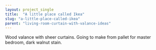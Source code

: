 ```yaml
---
layout: project_single
title:  "A little place called Ikea"
slug: "a-little-place-called-ikea"
parent: "living-room-curtain-with-valance-ideas"
---
```

Wood valance with sheer curtains. Going to make from pallet for master bedroom, dark walnut stain.